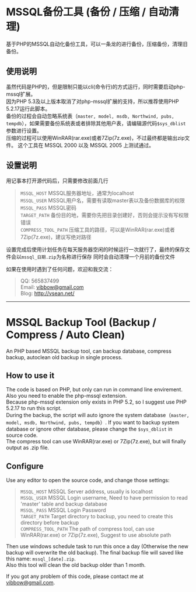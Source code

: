 # **MSSQL备份工具** (备份 / 压缩 / 自动清理)
基于PHP的MSSQL自动化备份工具，可以一条龙的进行备份，压缩备份，清理旧备份。

## 使用说明
虽然代码是PHP的，但是限制只能以cli(命令行)的方式运行，同时需要启动php-mssql扩展。  
因为PHP 5.3及以上版本取消了对php-mssql扩展的支持，所以推荐使用PHP 5.2.17运行此脚本。  
备份的过程会自动忽略系统表（`master, model, msdb, Northwind, pubs, tempdb`），如果需要备份系统表或者排除其他用户表，请编辑源代码`$sys_dblist`参数进行设置。  
压缩的过程可以使用WinRAR(rar.exe)或者7Zip(7z.exe)，不过最终都是输出zip文件。 
这个工具在 MSSQL 2000 以及 MSSQL 2005 上测试通过。

## 设置说明
用记事本打开源代码后，只需要修改前面几行

> `MSSQL_HOST` MSSQL服务器地址，通常为localhost  
> `MSSQL_USER` MSSQL用户名，需要有读取master表以及备份数据库的权限  
> `MSSQL_PASS` MSSQL密码  
> `TARGET_PATH` 备份目的地，需要你先把目录创建好，否则会提示没有写权限错误  
> `COMPRESS_TOOL_PATH` 压缩工具的路径，可以是WinRAR(rar.exe)或者7Zip(7z.exe)，建议写绝对路径  

设置完成后使用计划任务在每天服务器空闲的时候运行一次就行了，最终的保存文件会以`mssql_日期.zip`为名称进行保存
同时会自动清理一个月前的备份文件

如果在使用时遇到了任何问题，欢迎和我交流：  
> QQ: 565837499  
> Email: <vibbow@gmail.com>  
> Blog: <http://vsean.net/>

------

# **MSSQL Backup Tool** (Backup / Compress / Auto Clean)
An PHP based MSSQL backup tool, can backup database, compress backup, autoclean old backup in single process.

## How to use it
The code is based on PHP, but only can run in command line envirement. Also you need to enable the php-mssql extension.  
Because php-mssql extension only exists in PHP 5.2, so I suggest use PHP 5.2.17 to run this script.  
During the backup, the script will auto ignore the system database（`master, model, msdb, Northwind, pubs, tempdb`）. If you want to backup system database or ignore other database, please change the `$sys_dblist` in source code.  
The compress tool can use WinRAR(rar.exe) or 7Zip(7z.exe), but will finally output as .zip file.

## Configure
Use any editor to open the source code, and change those settings:

> `MSSQL_HOST` MSSQL Server address, usually is localhost  
> `MSSQL_USER` MSSQL Login username, Need to have permission to read 'master' table and backup database  
> `MSSQL_PASS` MSSQL Login Password  
> `TARGET_PATH` Target directory to backup, you need to create this directory before backup  
> `COMPRESS_TOOL_PATH` The path of compress tool, can use WinRAR(rar.exe) or 7Zip(7z.exe), Suggest to use absolute path  

Then use windows schedule task to run this once a day (Otherwise the new backup will overwrite the old backup). The final backup file will saved like this name: `mssql_[date].zip`.  
Also this tool will clean the old backup older than 1 month.

If you got any problem of this code, please contact me at <vibbow@gmail.com>.